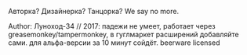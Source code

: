 Авторка? Дизайнерка? Танцорка?
We say no more.

Author: Луноход-34 // 2017:
падежи не умеет, работает через greasemonkey/tampermonkey, в гуглмаркет расширений добавляйте сами. для альфа-версии за 10 минут сойдёт. beerware licensed
